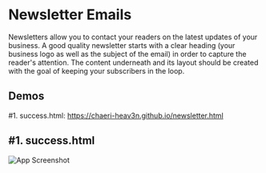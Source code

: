 # Newsletter Emails

Newsletters allow you to contact your readers on the latest updates of your business. A good quality newsletter starts with a clear heading (your business logo as well as the subject of the email) in order to capture the reader's attention. The content underneath and its layout should be created with the goal of keeping your subscribers in the loop.
## Demos

#1. success.html: https://chaeri-heav3n.github.io/newsletter.html
## #1. success.html

![App Screenshot](https://i.ibb.co/FzFRhnc/Screen-Shot-2023-03-25-at-6-54-20-PM.png)

